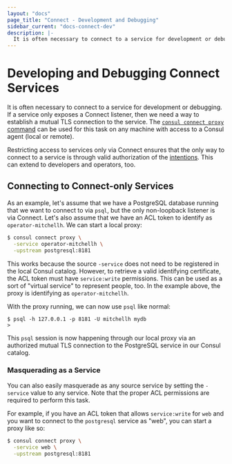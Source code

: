 ```yaml
---
layout: "docs"
page_title: "Connect - Development and Debugging"
sidebar_current: "docs-connect-dev"
description: |-
  It is often necessary to connect to a service for development or debugging. If a service only exposes a Connect listener, then we need a way to establish a mutual TLS connection to the service. The `consul connect proxy` command can be used for this task on any machine with access to a Consul agent (local or remote).
---
```


# Developing and Debugging Connect Services

It is often necessary to connect to a service for development or debugging.
If a service only exposes a Connect listener, then we need a way to establish
a mutual TLS connection to the service. The
[`consul connect proxy` command](/docs/commands/connect/proxy.html) can be used
for this task on any machine with access to a Consul agent (local or remote).

Restricting access to services only via Connect ensures that the only way to
connect to a service is through valid authorization of the
[intentions](/docs/connect/intentions.html). This can extend to developers
and operators, too.

## Connecting to Connect-only Services

As an example, let's assume that we have a PostgreSQL database running that
we want to connect to via `psql`, but the only non-loopback listener is
via Connect. Let's also assume that we have an ACL token to identify as
`operator-mitchellh`. We can start a local proxy:

```sh
$ consul connect proxy \
  -service operator-mitchellh \
  -upstream postgresql:8181
```

This works because the source `-service` does not need to be registered
in the local Consul catalog. However, to retrieve a valid identifying
certificate, the ACL token must have `service:write` permissions. This
can be used as a sort of "virtual service" to represent people, too. In
the example above, the proxy is identifying as `operator-mitchellh`.

With the proxy running, we can now use `psql` like normal:

```
$ psql -h 127.0.0.1 -p 8181 -U mitchellh mydb
>
```

This `psql` session is now happening through our local proxy via an
authorized mutual TLS connection to the PostgreSQL service in our Consul
catalog.

### Masquerading as a Service

You can also easily masquerade as any source service by setting the
`-service` value to any service. Note that the proper ACL permissions are
required to perform this task.

For example, if you have an ACL token that allows `service:write` for
`web` and you want to connect to the `postgresql` service as "web", you
can start a proxy like so:

```sh
$ consul connect proxy \
  -service web \
  -upstream postgresql:8181
```

